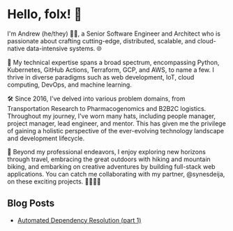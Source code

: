 # Hello, folx! :wave:

I'm Andrew (he/they) 👨‍💻, a Senior Software Engineer and Architect who is passionate about crafting cutting-edge, distributed, scalable, and cloud-native data-intensive systems. 🌐

🚀 My technical expertise spans a broad spectrum, encompassing Python, Kubernetes, GitHub Actions, Terraform, GCP, and AWS, to name a few. I thrive in diverse paradigms such as web development, IoT, cloud computing, DevOps, and machine learning.

🛠️ Since 2016, I've delved into various problem domains, from Transportation Research to Pharmacogenomics and B2B2C logistics. Throughout my journey, I've worn many hats, including people manager, project manager, lead engineer, and mentor. This has given me the privilege of gaining a holistic perspective of the ever-evolving technology landscape and development lifecycle. 

🌟 Beyond my professional endeavors, I enjoy exploring new horizons through travel, embracing the great outdoors with hiking and mountain biking, and embarking on creative adventures by building full-stack web applications. You can catch me collaborating with my partner, @synesdeija, on these exciting projects. 🌄🚴‍♂️🌆



## Blog Posts

- [Automated Dependency Resolution (part 1)](https://github.com/aloutfi/blog/blob/main/posts/2023-10-15.md)
